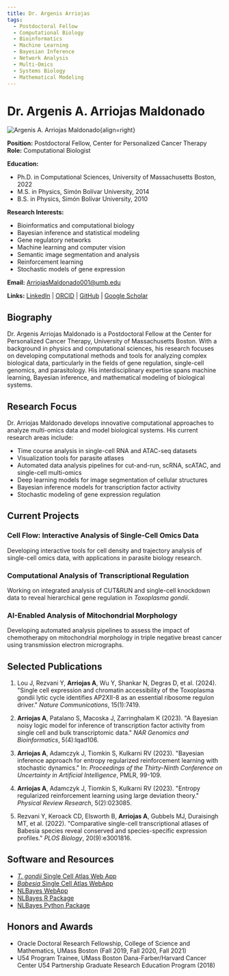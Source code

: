 ```yaml
---
title: Dr. Argenis Arriojas
tags:
  - Postdoctoral Fellow
  - Computational Biology
  - Bioinformatics
  - Machine Learning
  - Bayesian Inference
  - Network Analysis
  - Multi-Omics
  - Systems Biology
  - Mathematical Modeling
---
```


# Dr. Argenis A. Arriojas Maldonado

![Argenis A. Arriojas Maldonado](https://scholar.googleusercontent.com/citations?view_op=medium_photo&user=GMaw2_kAAAAJ&citpid=2){align=right}

**Position:** Postdoctoral Fellow, Center for Personalized Cancer Therapy  
**Role:** Computational Biologist

**Education:**

- Ph.D. in Computational Sciences, University of Massachusetts Boston, 2022
- M.S. in Physics, Simón Bolívar University, 2014
- B.S. in Physics, Simón Bolívar University, 2010

**Research Interests:** 

- Bioinformatics and computational biology
- Bayesian inference and statistical modeling
- Gene regulatory networks
- Machine learning and computer vision
- Semantic image segmentation and analysis
- Reinforcement learning
- Stochastic models of gene expression

**Email:** [ArriojasMaldonado001@umb.edu](mailto:ArriojasMaldonado001@umb.edu)  

**Links:**
[LinkedIn](https://linkedin.com/in/aarriojas/en) | 
[ORCID](https://orcid.org/0000-0002-0479-1300) |
[GitHub](https://github.com/argearriojas) |
[Google Scholar](https://scholar.google.com/citations?hl=en&user=GMaw2_kAAAAJ&view_op=list_works&sortby=pubdate)

## Biography

Dr. Argenis Arriojas Maldonado is a Postdoctoral Fellow at the Center for Personalized Cancer Therapy, University of Massachusetts Boston. With a background in physics and computational sciences, his research focuses on developing computational methods and tools for analyzing complex biological data, particularly in the fields of gene regulation, single-cell genomics, and parasitology. His interdisciplinary expertise spans machine learning, Bayesian inference, and mathematical modeling of biological systems.

## Research Focus

Dr. Arriojas Maldonado develops innovative computational approaches to analyze multi-omics data and model biological systems. His current research areas include:

- Time course analysis in single-cell RNA and ATAC-seq datasets
- Visualization tools for parasite atlases
- Automated data analysis pipelines for cut-and-run, scRNA, scATAC, and single-cell multi-omics
- Deep learning models for image segmentation of cellular structures
- Bayesian inference models for transcription factor activity
- Stochastic modeling of gene expression regulation

## Current Projects

### Cell Flow: Interactive Analysis of Single-Cell Omics Data

Developing interactive tools for cell density and trajectory analysis of single-cell omics data, with applications in parasite biology research.

### Computational Analysis of Transcriptional Regulation

Working on integrated analysis of CUT&RUN and single-cell knockdown data to reveal hierarchical gene regulation in *Toxoplasma gondii*.

### AI-Enabled Analysis of Mitochondrial Morphology

Developing automated analysis pipelines to assess the impact of chemotherapy on mitochondrial morphology in triple negative breast cancer using transmission electron micrographs.

## Selected Publications

1. Lou J, Rezvani Y, **Arriojas A**, Wu Y, Shankar N, Degras D, et al. (2024). "Single cell expression and chromatin accessibility of the Toxoplasma gondii lytic cycle identifies AP2XII-8 as an essential ribosome regulon driver." *Nature Communications*, 15(1):7419.

2. **Arriojas A**, Patalano S, Macoska J, Zarringhalam K (2023). "A Bayesian noisy logic model for inference of transcription factor activity from single cell and bulk transcriptomic data." *NAR Genomics and Bioinformatics*, 5(4):lqad106.

3. **Arriojas A**, Adamczyk J, Tiomkin S, Kulkarni RV (2023). "Bayesian inference approach for entropy regularized reinforcement learning with stochastic dynamics." In: *Proceedings of the Thirty-Ninth Conference on Uncertainty in Artificial Intelligence*, PMLR, 99-109.

4. **Arriojas A**, Adamczyk J, Tiomkin S, Kulkarni RV (2023). "Entropy regularized reinforcement learning using large deviation theory." *Physical Review Research*, 5(2):023085.

5. Rezvani Y, Keroack CD, Elsworth B, **Arriojas A**, Gubbels MJ, Duraisingh MT, et al. (2022). "Comparative single-cell transcriptional atlases of Babesia species reveal conserved and species-specific expression profiles." *PLOS Biology*, 20(9):e3001816.

## Software and Resources

- [*T. gondii* Single Cell Atlas Web App](https://umbibio.math.umb.edu/toxosc)
- [*Babesia* Single Cell Atlas WebApp](https://umbibio.math.umb.edu/babesiasc)
- [NLBayes WebApp](https://umbibio.math.umb.edu/nlbayes)
- [NLBayes R Package](https://github.com/umbibio/nlbayes-rcran)
- [NLBayes Python Package](https://github.com/umbibio/nlbayes-python)

## Honors and Awards

- Oracle Doctoral Research Fellowship, College of Science and Mathematics, UMass Boston (Fall 2019, Fall 2020, Fall 2021)
- U54 Program Trainee, UMass Boston Dana-Farber/Harvard Cancer Center U54 Partnership Graduate Research Education Program (2018)
